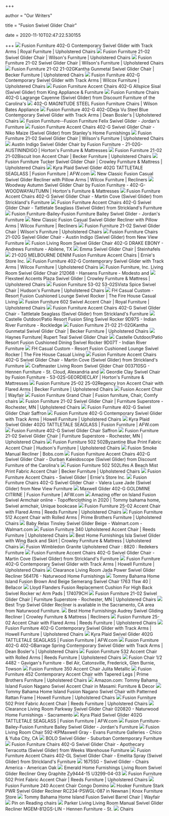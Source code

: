 +++
        
author = "Our Writers"
        
title = "Fusion Swivel Glider Chair"
        
date = 2020-11-10T02:47:22.530155
        
+++
[ ![](https://imageresizer.furnituredealer.net/img/remote/images.furnituredealer.net/img/products%2Ffusion_furniture%2Fcolor%2F402-g_402-gnest%20henna-b1.jpg?width=1024&height=768&scale=both&trim.threshold=50&trim.percentpadding=10)](https://imageresizer.furnituredealer.net/img/remote/images.furnituredealer.net/img/products%2Ffusion_furniture%2Fcolor%2F402-g_402-gnest%20henna-b1.jpg?width=1024&height=768&scale=both&trim.threshold=50&trim.percentpadding=10) Fusion Furniture 402-G Contemporary Swivel Glider with Track Arms | Royal  Furniture | Upholstered Chairs
[ ![](https://imageresizer.furnituredealer.net/img/remote/images.furnituredealer.net/img/products%2Ffusion_furniture%2Fcolor%2F21-02_21-02gnimbus%20denim-b1.jpg?width=878&height=600&scale=both&trim.threshold=80)](https://imageresizer.furnituredealer.net/img/remote/images.furnituredealer.net/img/products%2Ffusion_furniture%2Fcolor%2F21-02_21-02gnimbus%20denim-b1.jpg?width=878&height=600&scale=both&trim.threshold=80) Fusion Furniture 21-02 Swivel Glider Chair | Wilson's Furniture |  Upholstered Chairs
[ ![](https://imageresizer.furnituredealer.net/img/remote/images.furnituredealer.net/img/products%2Ffusion_furniture%2Fcolor%2F21-02_21-02gtheta%20citron-b1.jpg?width=878&height=600&scale=both&trim.threshold=80)](https://imageresizer.furnituredealer.net/img/remote/images.furnituredealer.net/img/products%2Ffusion_furniture%2Fcolor%2F21-02_21-02gtheta%20citron-b1.jpg?width=878&height=600&scale=both&trim.threshold=80) Fusion Furniture 21-02 Swivel Glider Chair | Wilson's Furniture |  Upholstered Chairs
[ ![](https://imageresizer.furnituredealer.net/img/remote/images.furnituredealer.net/img/products%2Ffusion_furniture%2Fcolor%2F21-02_21-02gkantha%20gunmetal-b1.jpg?width=878&height=600&scale=both&trim.threshold=80)](https://imageresizer.furnituredealer.net/img/remote/images.furnituredealer.net/img/products%2Ffusion_furniture%2Fcolor%2F21-02_21-02gkantha%20gunmetal-b1.jpg?width=878&height=600&scale=both&trim.threshold=80) Fusion Furniture 21-02 21-02GKantha Gunmetal Swivel Glider Chair | Becker  Furniture | Upholstered Chairs
[ ![](https://imageresizer.furnituredealer.net/img/remote/images.furnituredealer.net/img/products%2Ffusion_furniture%2Fcolor%2F402-g_402-gbarrage%20spring-b1.jpg?width=878&height=600&scale=both&trim.threshold=80)](https://imageresizer.furnituredealer.net/img/remote/images.furnituredealer.net/img/products%2Ffusion_furniture%2Fcolor%2F402-g_402-gbarrage%20spring-b1.jpg?width=878&height=600&scale=both&trim.threshold=80) Fusion Furniture 402-G Contemporary Swivel Glider with Track Arms | Wilcox  Furniture | Upholstered Chairs
[ ![](https://imgres.tailbase.com/rzdimg/prods/800/407942_1.jpg?width=398)](https://imgres.tailbase.com/rzdimg/prods/800/407942_1.jpg?width=398) Fusion Furniture Accent Chairs 402-G Allspice Sisal (Swivel Glider) from  King Appliance & Furniture
[ ![](https://imgres.tailbase.com/rzdimg/prods/800/310891_1.jpg)](https://imgres.tailbase.com/rzdimg/prods/800/310891_1.jpg) Fusion Furniture Chairs 402-G Lagrange Cayenne (Swivel Glider) from  Discount Furniture of the Carolina's
[ ![](https://imgres.tailbase.com/rzdimg/prods/800/584704_1.jpg)](https://imgres.tailbase.com/rzdimg/prods/800/584704_1.jpg) 402-G MAGNITUDE STEEL Fusion Furniture Chairs | Wilson Bates Appliance
[ ![](https://imageresizer.furnituredealer.net/img/remote/images.furnituredealer.net/img/products%2Ffusion_furniture%2Fcolor%2F402-g_402-gdeja%20vu%20steel%20blue-b1.jpg?width=1024&height=768&scale=both&trim.threshold=50&trim.percentpadding=10)](https://imageresizer.furnituredealer.net/img/remote/images.furnituredealer.net/img/products%2Ffusion_furniture%2Fcolor%2F402-g_402-gdeja%20vu%20steel%20blue-b1.jpg?width=1024&height=768&scale=both&trim.threshold=50&trim.percentpadding=10) Fusion Furniture 402-G 402-GDeja Vu Steel Blue Contemporary Swivel Glider  with Track Arms | Dean Bosler's | Upholstered Chairs
[ ![](https://s7d5.scene7.com/is/image/Jordans/LFB139000_00?wid=378&hei=375)](https://s7d5.scene7.com/is/image/Jordans/LFB139000_00?wid=378&hei=375) Fusion Furniture--Fusion Furniture Felix Swivel Glider - Jordan's Furniture
[ ![](https://imgres.tailbase.com/rzdimg/prods/800/449712_1.jpg?width=398)](https://imgres.tailbase.com/rzdimg/prods/800/449712_1.jpg?width=398) Fusion Furniture Accent Chairs 402-G Swivel Glider Chair - Niko Maize (Swivel  Glider) from Stanley's Home Furnishings
[ ![](https://imageresizer.furnituredealer.net/img/remote/images.furnituredealer.net/img/products%2Ffusion_furniture%2Fcolor%2F21-02_21-02gnimbus%20denim-b3.jpg?width=878&height=600&scale=both&trim.threshold=80)](https://imageresizer.furnituredealer.net/img/remote/images.furnituredealer.net/img/products%2Ffusion_furniture%2Fcolor%2F21-02_21-02gnimbus%20denim-b3.jpg?width=878&height=600&scale=both&trim.threshold=80) Fusion Furniture 21-02 Swivel Glider Chair | Wilson's Furniture |  Upholstered Chairs
[ ![](https://cdn.knorrweb.com/fusion-furniture/5e0c99f63f6cfe1795d790ad6cfa7eaa.jpg)](https://cdn.knorrweb.com/fusion-furniture/5e0c99f63f6cfe1795d790ad6cfa7eaa.jpg) Austin Indigo Swivel Glider Chair by Fusion Furniture - 21-02G-AUSTININDIGO  | Horton's Furniture & Mattresses
[ ![](https://imageresizer.furnituredealer.net/img/remote/images.furnituredealer.net/img/products%2Ffusion_furniture%2Fcolor%2F21-02_21-02biscuit%20iron-b1.jpg?width=878&height=600&scale=both&trim.threshold=80)](https://imageresizer.furnituredealer.net/img/remote/images.furnituredealer.net/img/products%2Ffusion_furniture%2Fcolor%2F21-02_21-02biscuit%20iron-b1.jpg?width=878&height=600&scale=both&trim.threshold=80) Fusion Furniture 21-02 21-02Biscuit Iron Accent Chair | Becker Furniture |  Upholstered Chairs
[ ![](https://imageresizer.furnituredealer.net/img/remote/images.furnituredealer.net/img/products%2Ffusion_furniture%2Fcolor%2F21-02_21-02-bwmvjfuinteadzsj3kl6n2g.jpg?width=878&height=600&scale=both&trim.threshold=80)](https://imageresizer.furnituredealer.net/img/remote/images.furnituredealer.net/img/products%2Ffusion_furniture%2Fcolor%2F21-02_21-02-bwmvjfuinteadzsj3kl6n2g.jpg?width=878&height=600&scale=both&trim.threshold=80) Fusion Furniture Tucker Swivel Glider Chair | Crowley Furniture & Mattress  | Upholstered Chairs
[ ![](https://images.afw.com/images/thumbs/0120995_L-402_ee031.jpeg)](https://images.afw.com/images/thumbs/0120995_L-402_ee031.jpeg) Kyra Plaid Swivel Glider 402G TATTLETALE SEAGLASS | Fusion Furniture |  AFW.com
[ ![](https://images.furnituredealer.net/img/products%2Fnew_classic%2Fcolor%2Ffusion-1869927981_u3969-14-eby-b1.jpg)](https://images.furnituredealer.net/img/products%2Fnew_classic%2Fcolor%2Ffusion-1869927981_u3969-14-eby-b1.jpg) New Classic Fusion Casual Swivel Glider Recliner with Pillow Arms | Wilcox  Furniture | Recliners
[ ![](https://cdn.knorrweb.com/fusion-furniture/4d0b509d3ed3060dfaddd5e2cabbc56c.jpg)](https://cdn.knorrweb.com/fusion-furniture/4d0b509d3ed3060dfaddd5e2cabbc56c.jpg) Woodway Autumn Swivel Glider Chair by Fusion Furniture -  402-G-WOODWAYAUTUMN | Horton's Furniture & Mattresses
[ ![](https://imgres.tailbase.com/rzdimg/prods/800/605704_1.jpg?width=398)](https://imgres.tailbase.com/rzdimg/prods/800/605704_1.jpg?width=398) Fusion Furniture Accent Chairs 402-G Swivel Glider Chair - Martin Cove (Swivel  Glider) from Strickland's Furniture
[ ![](https://imgres.tailbase.com/rzdimg/prods/800/605728_1.jpg?width=398)](https://imgres.tailbase.com/rzdimg/prods/800/605728_1.jpg?width=398) Fusion Furniture Accent Chairs 402-G Swivel Glider Chair - Tattletale  Seaglass (Swivel Glider) from Strickland's Furniture
[ ![](https://s7d5.scene7.com/is/image/Jordans/LFA112830_01?wid=378&hei=375)](https://s7d5.scene7.com/is/image/Jordans/LFA112830_01?wid=378&hei=375) Fusion Furniture-Bailey-Fusion Furniture Bailey Swivel Glider - Jordan's  Furniture
[ ![](https://imageresizer.furnituredealer.net/img/remote/images.furnituredealer.net/img/products%2Fnew_classic%2Fcolor%2Ffusion-1869927981_u3969-14-eby-b3.jpg?width=878&height=600&scale=both&trim.threshold=80)](https://imageresizer.furnituredealer.net/img/remote/images.furnituredealer.net/img/products%2Fnew_classic%2Fcolor%2Ffusion-1869927981_u3969-14-eby-b3.jpg?width=878&height=600&scale=both&trim.threshold=80) New Classic Fusion Casual Swivel Glider Recliner with Pillow Arms | Wilcox  Furniture | Recliners
[ ![](https://imageresizer.furnituredealer.net/img/remote/images.furnituredealer.net/img/products%2Ffusion_furniture%2Fcolor%2F21-02_21-02gtheta%20citron-b3.jpg?width=878&height=600&scale=both&trim.threshold=80)](https://imageresizer.furnituredealer.net/img/remote/images.furnituredealer.net/img/products%2Ffusion_furniture%2Fcolor%2F21-02_21-02gtheta%20citron-b3.jpg?width=878&height=600&scale=both&trim.threshold=80) Fusion Furniture 21-02 Swivel Glider Chair | Wilson's Furniture |  Upholstered Chairs
[ ![](https://imgres.tailbase.com/rzdimg/prods/800/590441_1.jpg?width=398)](https://imgres.tailbase.com/rzdimg/prods/800/590441_1.jpg?width=398) Fusion Furniture Chairs 21-02G Swivel Glider Chair - Austin Indigo (Swivel  Glider) from New View Furniture
[ ![](https://images2.imgix.net/p4dbimg/1189/images/402-g%20drake%20ebony.jpg?trim=color&trimcolor=FFFFFF&trimtol=5&w=1024&h=768&fm=pjpg&auto=format)](https://images2.imgix.net/p4dbimg/1189/images/402-g%20drake%20ebony.jpg?trim=color&trimcolor=FFFFFF&trimtol=5&w=1024&h=768&fm=pjpg&auto=format) Fusion Living Room Swivel Glider Chair 402-G DRAKE EBONY - Andrews Furniture  - Abilene, TX
[ ![](https://files.steinhafels.com/products/369470756/369470756_700x524_A.jpg)](https://files.steinhafels.com/products/369470756/369470756_700x524_A.jpg) Emma Swivel Glider Chair | Steinhafels
[ ![](https://imgres.tailbase.com/rzdimg/prods/800/604461_1.jpg)](https://imgres.tailbase.com/rzdimg/prods/800/604461_1.jpg) 21-02G MELBOURNE DENIM Fusion Furniture Accent Chairs | Ernie's Store Inc.
[ ![](https://imageresizer.furnituredealer.net/img/remote/images.furnituredealer.net/img/products%2Ffusion_furniture%2Fcolor%2F402-g_402-gbarrage%20spring-b3.jpg?width=878&height=600&scale=both&trim.threshold=80)](https://imageresizer.furnituredealer.net/img/remote/images.furnituredealer.net/img/products%2Ffusion_furniture%2Fcolor%2F402-g_402-gbarrage%20spring-b3.jpg?width=878&height=600&scale=both&trim.threshold=80) Fusion Furniture 402-G Contemporary Swivel Glider with Track Arms | Wilcox  Furniture | Upholstered Chairs
[ ![](https://images2.imgix.net/p4dbimg/p98/images/2600%20maxwell%20gray%20room%20shot.jpg?fit=fill&trim=color&trimcolor=FFFFFF&trimtol=5&bg=FFFFFF&w=768&h=576&fm=pjpg&auto=format)](https://images2.imgix.net/p4dbimg/p98/images/2600%20maxwell%20gray%20room%20shot.jpg?fit=fill&trim=color&trimcolor=FFFFFF&trimtol=5&bg=FFFFFF&w=768&h=576&fm=pjpg&auto=format) Fusion Furniture, Inc. Living Room Swivel Glider Chair 212068 - Hansens  Furniture - Modesto and
[ ![](https://imageresizer.furnituredealer.net/img/remote/images.furnituredealer.net/img/products%2Fflexsteel%2Fcolor%2Faccent%20chairs%20and%20ottomans_050c-13-b0.jpg?width=878&height=600&scale=both&trim.threshold=80)](https://imageresizer.furnituredealer.net/img/remote/images.furnituredealer.net/img/products%2Fflexsteel%2Fcolor%2Faccent%20chairs%20and%20ottomans_050c-13-b0.jpg?width=878&height=600&scale=both&trim.threshold=80) Flexsteel Accents Plaza Swivel Glider | Crowley Furniture & Mattress |  Upholstered Chairs
[ ![](https://images.furnituredealer.net/img/products%2Ffusion_furniture%2Fcolor%2F53-02_53-02svista%20spice-b1.jpg)](https://images.furnituredealer.net/img/products%2Ffusion_furniture%2Fcolor%2F53-02_53-02svista%20spice-b1.jpg) Fusion Furniture 53-02 53-02SVista Spice Swivel Chair | Hudson's Furniture  | Upholstered Chairs
[ ![](https://images2.imgix.net/p4dbimg/1711/images/resort%20fusion%20cushioned%20lounge%20swivel%20rocker.jpg?fit=fill&trim=color&trimcolor=FFFFFF&trimtol=5&bg=FFFFFF&w=384&h=288&fm=pjpg&auto=format)](https://images2.imgix.net/p4dbimg/1711/images/resort%20fusion%20cushioned%20lounge%20swivel%20rocker.jpg?fit=fill&trim=color&trimcolor=FFFFFF&trimtol=5&bg=FFFFFF&w=384&h=288&fm=pjpg&auto=format) FH Casual Custom - Resort Fusion Cushioned Lounge Swivel Rocker | The Fire  House Casual Living
[ ![](https://imageresizer.furnituredealer.net/img/remote/images.furnituredealer.net/img/products%2Ffusion_furniture%2Fcolor%2F602%20swivel_602-sblass%20berber-b1.jpg?width=1024&height=768&scale=both&trim.threshold=50&trim.percentpadding=10)](https://imageresizer.furnituredealer.net/img/remote/images.furnituredealer.net/img/products%2Ffusion_furniture%2Fcolor%2F602%20swivel_602-sblass%20berber-b1.jpg?width=1024&height=768&scale=both&trim.threshold=50&trim.percentpadding=10) Fusion Furniture 602 Swivel Accent Chair | Royal Furniture | Upholstered  Chairs
[ ![](https://imgres.tailbase.com/rzdimg/prods/800/605728_2.jpg)](https://imgres.tailbase.com/rzdimg/prods/800/605728_2.jpg) Fusion Furniture Accent Chairs 402-G Swivel Glider Chair - Tattletale  Seaglass (Swivel Glider) from Strickland's Furniture
[ ![](https://images2.imgix.net/p4dbimg/1313/images/9d97s.jpg?trim=color&trimcolor=FFFFFF&trimtol=5&w=1024&h=768&fm=pjpg&auto=format)](https://images2.imgix.net/p4dbimg/1313/images/9d97s.jpg?trim=color&trimcolor=FFFFFF&trimtol=5&w=1024&h=768&fm=pjpg&auto=format) Castelle Outdoor/Patio Resort Fusion Sling Swivel Rocker 9D97S - Indian  River Furniture - Rockledge
[ ![](https://images.furnituredealer.net/img/products%2Ffusion_furniture%2Fcolor%2F21-02_21-02gbiscuit%20iron-mg8pn2nepy0o5rhd6sg_5jg.jpg)](https://images.furnituredealer.net/img/products%2Ffusion_furniture%2Fcolor%2F21-02_21-02gbiscuit%20iron-mg8pn2nepy0o5rhd6sg_5jg.jpg) Fusion Furniture 21-02 21-02GKantha Gunmetal Swivel Glider Chair | Becker  Furniture | Upholstered Chairs
[ ![](https://www.haynesfurniture.com/images/thumbs/0003361_rupert-teal-swivel-glider-chair_1200.jpeg)](https://www.haynesfurniture.com/images/thumbs/0003361_rupert-teal-swivel-glider-chair_1200.jpeg) Haynes Furniture| Rupert Teal Swivel Glider Chair
[ ![](https://images2.imgix.net/p4dbimg/1313/images/9d07t.jpg?trim=color&trimcolor=FFFFFF&trimtol=5&w=1024&h=768&fm=pjpg&auto=format)](https://images2.imgix.net/p4dbimg/1313/images/9d07t.jpg?trim=color&trimcolor=FFFFFF&trimtol=5&w=1024&h=768&fm=pjpg&auto=format) Castelle Outdoor/Patio Resort Fusion Cushioned Dining Swivel Rocker 9D07T -  Indian River Furniture
[ ![](https://images2.imgix.net/p4dbimg/1711/images/resort%20fusion%20cushioned%20lounge%20swivel%20rocker.jpg?trim=color&trimcolor=FFFFFF&trimtol=5&w=1024&h=768&fm=pjpg&auto=format)](https://images2.imgix.net/p4dbimg/1711/images/resort%20fusion%20cushioned%20lounge%20swivel%20rocker.jpg?trim=color&trimcolor=FFFFFF&trimtol=5&w=1024&h=768&fm=pjpg&auto=format) FH Casual Custom - Resort Fusion Cushioned Lounge Swivel Rocker | The Fire  House Casual Living
[ ![](https://imgres.tailbase.com/rzdimg/prods/800/605704_2.jpg)](https://imgres.tailbase.com/rzdimg/prods/800/605704_2.jpg) Fusion Furniture Accent Chairs 402-G Swivel Glider Chair - Martin Cove (Swivel  Glider) from Strickland's Furniture
[ ![](https://images2.imgix.net/p4dbimg/134/images/003710sg.jpg?trim=color&trimcolor=FFFFFF&trimtol=5&w=1024&h=768&fm=pjpg&auto=format)](https://images2.imgix.net/p4dbimg/134/images/003710sg.jpg?trim=color&trimcolor=FFFFFF&trimtol=5&w=1024&h=768&fm=pjpg&auto=format) Craftmaster Living Room Swivel Glider Chair 003710SG - Hennen Furniture -  St. Cloud, Alexandria and
[ ![](https://cdn.knorrweb.com/fusion-furniture/800x800/8657cb0cb50498879e105ef2184ea53b.jpg)](https://cdn.knorrweb.com/fusion-furniture/800x800/8657cb0cb50498879e105ef2184ea53b.jpg) Geordie Clay Swivel Chair by Fusion Furniture - 53-02S-GEORDIECLAY |  Horton's Furniture & Mattresses
[ ![](https://imageresizer.furnituredealer.net/img/remote/images.furnituredealer.net/img/products%2Ffusion_furniture%2Fcolor%2F25-02_25-02regency%20iron-b5.jpg?width=878&height=600&scale=both&trim.threshold=80)](https://imageresizer.furnituredealer.net/img/remote/images.furnituredealer.net/img/products%2Ffusion_furniture%2Fcolor%2F25-02_25-02regency%20iron-b5.jpg?width=878&height=600&scale=both&trim.threshold=80) Fusion Furniture 25-02 25-02Regency Iron Accent Chair with Flared Arms |  Becker Furniture | Upholstered Chairs
[ ![](https://secure.img1-fg.wfcdn.com/im/06642478/resize-h600-w600%5Ecompr-r85/6223/62233960/Island+Fusion+Swivel+Armchair.jpg)](https://secure.img1-fg.wfcdn.com/im/06642478/resize-h600-w600%5Ecompr-r85/6223/62233960/Island+Fusion+Swivel+Armchair.jpg) Fusion Accent Chair | Wayfair
[ ![](https://i.pinimg.com/originals/d5/e0/be/d5e0be5418ead3cd90748892bb75c0f4.jpg)](https://i.pinimg.com/originals/d5/e0/be/d5e0be5418ead3cd90748892bb75c0f4.jpg) Fusion Furniture Grand Chair | Fusion furniture, Chair, Comfy chairs
[ ![](https://images.furnituredealer.net/img/fabrics%2Ffusion_furniture%2Ftheta%20citron-s.jpg)](https://images.furnituredealer.net/img/fabrics%2Ffusion_furniture%2Ftheta%20citron-s.jpg) Fusion Furniture 21-02 Swivel Glider Chair | Furniture Superstore -  Rochester, MN | Upholstered Chairs
[ ![](https://candcfurnishme.com/pub/media/catalog/product/cache/2d92834d8feb7b555bba6ba3f66d7e12/f/u/fusion-240-doggie-chair-img1-min.png)](https://candcfurnishme.com/pub/media/catalog/product/cache/2d92834d8feb7b555bba6ba3f66d7e12/f/u/fusion-240-doggie-chair-img1-min.png) Fusion Furniture 402-G Swivel Glider Chair Saffron
[ ![](https://images.furnituredealer.net/img/fabrics%2Ffusion_furniture%2Fdeja%20vu%20steel%20blue-s.jpg)](https://images.furnituredealer.net/img/fabrics%2Ffusion_furniture%2Fdeja%20vu%20steel%20blue-s.jpg) Fusion Furniture 402-G Contemporary Swivel Glider with Track Arms | Howell  Furniture | Upholstered Chairs
[ ![](https://images.afw.com/images/thumbs/0120998_L-402_75197.jpeg)](https://images.afw.com/images/thumbs/0120998_L-402_75197.jpeg) Kyra Plaid Swivel Glider 402G TATTLETALE SEAGLASS | Fusion Furniture |  AFW.com
[ ![](https://candcfurnishme.com/pub/media/catalog/product/cache/2d92834d8feb7b555bba6ba3f66d7e12/f/u/fusion-290-accent-chair-img1-min.png)](https://candcfurnishme.com/pub/media/catalog/product/cache/2d92834d8feb7b555bba6ba3f66d7e12/f/u/fusion-290-accent-chair-img1-min.png) Fusion Furniture 402-G Swivel Glider Chair Saffron
[ ![](https://images.furnituredealer.net/img/fabrics%2Ffusion_furniture%2Fmelbourne%20denim-s.jpg)](https://images.furnituredealer.net/img/fabrics%2Ffusion_furniture%2Fmelbourne%20denim-s.jpg) Fusion Furniture 21-02 Swivel Glider Chair | Furniture Superstore -  Rochester, MN | Upholstered Chairs
[ ![](https://images.furnituredealer.net/img/products%2Ffusion_furniture%2Fcolor%2F502%20f_502byzantine%20blue-b1.jpg)](https://images.furnituredealer.net/img/products%2Ffusion_furniture%2Fcolor%2F502%20f_502byzantine%20blue-b1.jpg) Fusion Furniture 502 502Byzantine Blue Print Fabric Accent Chair | Hudson's  Furniture | Upholstered Chairs
[ ![](https://productimages.mybobs.com/20053733001/20053733001_gallery_01_wide.jpg)](https://productimages.mybobs.com/20053733001/20053733001_gallery_01_wide.jpg) Fusion Smoke Manual Recliner | Bobs.com
[ ![](https://imgres.tailbase.com/rzdimg/prods/800/510024_2.jpg)](https://imgres.tailbase.com/rzdimg/prods/800/510024_2.jpg) Fusion Furniture Accent Chairs 402-G Swivel Glider Chair - Durban  Kaleidoscope (Swivel Glider) from Discount Furniture of the Carolina's
[ ![](https://imageresizer.furnituredealer.net/img/remote/images.furnituredealer.net/img/products%2Ffusion_furniture%2Fcolor%2F502%20f_502lifes%20a%20beach%20mist-b1.jpg?width=878&height=600&scale=both&trim.threshold=80)](https://imageresizer.furnituredealer.net/img/remote/images.furnituredealer.net/img/products%2Ffusion_furniture%2Fcolor%2F502%20f_502lifes%20a%20beach%20mist-b1.jpg?width=878&height=600&scale=both&trim.threshold=80) Fusion Furniture 502 502Lifes A Beach Mist Print Fabric Accent Chair |  Becker Furniture | Upholstered Chairs
[ ![](https://www.erniesinceresco.com/www/clients/erniesstoreincplatinum/clientfiles/topBannerAd/789628DC-5056-BF1C-1C927E03566B0A11-1280.jpg)](https://www.erniesinceresco.com/www/clients/erniesstoreincplatinum/clientfiles/topBannerAd/789628DC-5056-BF1C-1C927E03566B0A11-1280.jpg) Fusion Furniture Accent Chairs - Swivel Glider | Ernie's Store Inc.
[ ![](https://imgres.tailbase.com/rzdimg/prods/800/480311_1.jpg)](https://imgres.tailbase.com/rzdimg/prods/800/480311_1.jpg) Fusion Furniture Chairs 402-G Swivel Glider Chair - Valera Luxe Jade (Swivel  Glider) from New View Furniture
[ ![](https://images.afw.com/images/thumbs/0078004_D-402G_2e2c8.jpeg)](https://images.afw.com/images/thumbs/0078004_D-402G_2e2c8.jpeg) Maxwell Glider 402-G GOLDMINE CITRINE | Fusion Furniture | AFW.com
[ ![](https://i.pinimg.com/736x/ed/63/6f/ed636fd3665238232bbd6a847d488030.jpg)](https://i.pinimg.com/736x/ed/63/6f/ed636fd3665238232bbd6a847d488030.jpg) Amazing offer on Island Fusion Swivel Armchair online - Topofferclothing in  2020 | Tommy bahama home, Swivel armchair, Unique bookcase
[ ![](https://imageresizer.furnituredealer.net/img/remote/images.furnituredealer.net/img/products%2Ffusion_furniture%2Fcolor%2F25-02_25-02hippocrates%20denim-bo-e8rlwnbeofvhzqnyajaq.jpg?width=1024&height=768&scale=both&trim.threshold=50&trim.percentpadding=10)](https://imageresizer.furnituredealer.net/img/remote/images.furnituredealer.net/img/products%2Ffusion_furniture%2Fcolor%2F25-02_25-02hippocrates%20denim-bo-e8rlwnbeofvhzqnyajaq.jpg?width=1024&height=768&scale=both&trim.threshold=50&trim.percentpadding=10) Fusion Furniture 25-02 Accent Chair with Flared Arms | Reeds Furniture |  Upholstered Chairs
[ ![](https://images.furnituredealer.net/img/products%2Ffusion_furniture%2Fcolor%2F512%20f_512castle%20rock%20iron-b1.jpg)](https://images.furnituredealer.net/img/products%2Ffusion_furniture%2Fcolor%2F512%20f_512castle%20rock%20iron-b1.jpg) Fusion Furniture 512 Accent Chair with Rolled Arms | Prime Brothers  Furniture | Upholstered Chairs
[ ![](https://i5.walmartimages.com/asr/0a8a818a-369f-41db-973d-c6680cc93703_1.65ac828ef4e4bf293f31dee3029eb84e.jpeg)](https://i5.walmartimages.com/asr/0a8a818a-369f-41db-973d-c6680cc93703_1.65ac828ef4e4bf293f31dee3029eb84e.jpeg) Baby Relax Tinsley Swivel Glider Beige - Walmart.com - Walmart.com
[ ![](https://imageresizer.furnituredealer.net/img/remote/images.furnituredealer.net/img/products%2Ffusion_furniture%2Fcolor%2F340_340sterlington%20blue-bnehjv0mzreqfbaothbghpw.jpg?width=1024&height=768&scale=both&trim.threshold=50&trim.percentpadding=10)](https://imageresizer.furnituredealer.net/img/remote/images.furnituredealer.net/img/products%2Ffusion_furniture%2Fcolor%2F340_340sterlington%20blue-bnehjv0mzreqfbaothbghpw.jpg?width=1024&height=768&scale=both&trim.threshold=50&trim.percentpadding=10) Fusion Furniture 340 Upholstered Accent Chair | Reeds Furniture |  Upholstered Chairs
[ ![](https://imageresizer.furnituredealer.net/img/remote/images.furnituredealer.net/img/products%2Fbest_home_furnishings%2Fcolor%2Felizabeth-crowley_7147-b3fxxy85a5eemgk8g0ydtuq.jpg?width=878&height=600&scale=both&trim.threshold=80)](https://imageresizer.furnituredealer.net/img/remote/images.furnituredealer.net/img/products%2Fbest_home_furnishings%2Fcolor%2Felizabeth-crowley_7147-b3fxxy85a5eemgk8g0ydtuq.jpg?width=878&height=600&scale=both&trim.threshold=80) Best Home Furnishings Isla Swivel Glider with Wing Back and Skirt | Crowley  Furniture & Mattress | Upholstered Chairs
[ ![](http://www.redekers.com/support/upload/products/product-8820.png)](http://www.redekers.com/support/upload/products/product-8820.png) Fusion Wimbledon Granite Upholstered Chair : 8820 : Redekers Furniture
[ ![](https://imgres.tailbase.com/rzdimg/prods/800/605704_3.jpg)](https://imgres.tailbase.com/rzdimg/prods/800/605704_3.jpg) Fusion Furniture Accent Chairs 402-G Swivel Glider Chair - Martin Cove (Swivel  Glider) from Strickland's Furniture
[ ![](https://images.furnituredealer.net/img/fabrics%2Ffusion_furniture%2Fmagnitude%20steel-s.jpg)](https://images.furnituredealer.net/img/fabrics%2Ffusion_furniture%2Fmagnitude%20steel-s.jpg) Fusion Furniture 402-G Contemporary Swivel Glider with Track Arms | Howell  Furniture | Upholstered Chairs
[ ![](https://images2.imgix.net/p4dbimg/p20290/images/smf%205008%20jada%20recl%20swvl%20564176.jpg?trim=color&trimcolor=FFFFFF&trimtol=5&w=1024&h=768&fm=pjpg&auto=format)](https://images2.imgix.net/p4dbimg/p20290/images/smf%205008%20jada%20recl%20swvl%20564176.jpg?trim=color&trimcolor=FFFFFF&trimtol=5&w=1024&h=768&fm=pjpg&auto=format) Clearance Living Room Jada Power Swivel Glider Recliner 564176 - Naturwood  Home Furnishings
[ ![](https://www.bellacor.com/media.bellacor.com/images/1500/244901-1763-11SW-40.jpg)](https://www.bellacor.com/media.bellacor.com/images/1500/244901-1763-11SW-40.jpg) Tommy Bahama Home Island Fusion Brown And Beige Semerang Swivel Chair 1763  11sw 40 | Bellacor
[ ![](https://imgdataserver.com/items/LF174079CH1_wd.jpg)](https://imgdataserver.com/items/LF174079CH1_wd.jpg) Lloyd Flanders Fusion Replacement Cushion For High Back Swivel Rocker w/  Arm Pads | 174079CH
[ ![](https://images.furnituredealer.net/img/fabrics%2Ffusion_furniture%2Fnimbus%20denim-s.jpg)](https://images.furnituredealer.net/img/fabrics%2Ffusion_furniture%2Fnimbus%20denim-s.jpg) Fusion Furniture 21-02 Swivel Glider Chair | Furniture Superstore -  Rochester, MN | Upholstered Chairs
[ ![](https://images2.imgix.net/p4dbimg/856/images/5ni24.jpg?fit=fill&trim=color&trimcolor=FFFFFF&trimtol=5&bg=FFFFFF&w=768&h=576&fm=pjpg&auto=format)](https://images2.imgix.net/p4dbimg/856/images/5ni24.jpg?fit=fill&trim=color&trimcolor=FFFFFF&trimtol=5&bg=FFFFFF&w=768&h=576&fm=pjpg&auto=format) Best Tryp Swivel Glider Recliner is available in the Sacramento, CA area  from Naturwood Furniture.
[ ![](https://imageresizer.furnituredealer.net/img/remote/images.furnituredealer.net/img/products%2Fbest_home_furnishings%2Fcolor%2Ftryp_5ni25-1-bw5luco2asuowfoxn9on0hg.jpg?width=878&height=600&scale=both&trim.threshold=80)](https://imageresizer.furnituredealer.net/img/remote/images.furnituredealer.net/img/products%2Fbest_home_furnishings%2Fcolor%2Ftryp_5ni25-1-bw5luco2asuowfoxn9on0hg.jpg?width=878&height=600&scale=both&trim.threshold=80) Best Home Furnishings Audrey Swivel Gliding Recliner | Crowley Furniture &  Mattress | Recliners
[ ![](https://images.furnituredealer.net/img/products%2Ffusion_furniture%2Fcolor%2F240%20f_240puppy%20parade%20mint-m1.jpg)](https://images.furnituredealer.net/img/products%2Ffusion_furniture%2Fcolor%2F240%20f_240puppy%20parade%20mint-m1.jpg) Fusion Furniture 25-02 Accent Chair with Flared Arms | Reeds Furniture |  Upholstered Chairs
[ ![](https://images.furnituredealer.net/img/fabrics%2Ffusion_furniture%2Fbarrage%20spring-s.jpg)](https://images.furnituredealer.net/img/fabrics%2Ffusion_furniture%2Fbarrage%20spring-s.jpg) Fusion Furniture 402-G Contemporary Swivel Glider with Track Arms | Howell  Furniture | Upholstered Chairs
[ ![](https://images.afw.com/images/thumbs/0120997_L-402_60930.jpeg)](https://images.afw.com/images/thumbs/0120997_L-402_60930.jpeg) Kyra Plaid Swivel Glider 402G TATTLETALE SEAGLASS | Fusion Furniture |  AFW.com
[ ![](https://imageresizer.furnituredealer.net/img/remote/images.furnituredealer.net/img/products%2Ffusion_furniture%2Fcolor%2F402-g_402-gbarrage%20spring-b3.jpg?width=1024&height=768&scale=both&trim.threshold=50&trim.percentpadding=10)](https://imageresizer.furnituredealer.net/img/remote/images.furnituredealer.net/img/products%2Ffusion_furniture%2Fcolor%2F402-g_402-gbarrage%20spring-b3.jpg?width=1024&height=768&scale=both&trim.threshold=50&trim.percentpadding=10) Fusion Furniture 402-G 402-GBarrage Spring Contemporary Swivel Glider with  Track Arms | Dean Bosler's | Upholstered Chairs
[ ![](https://imageresizer.furnituredealer.net/img/remote/images.furnituredealer.net/img/products%2Ffusion_furniture%2Fcolor%2F532%20f_532beldam%20ocean-b1.jpg?width=1024&height=768&scale=both&trim.threshold=50&trim.percentpadding=10)](https://imageresizer.furnituredealer.net/img/remote/images.furnituredealer.net/img/products%2Ffusion_furniture%2Fcolor%2F532%20f_532beldam%20ocean-b1.jpg?width=1024&height=768&scale=both&trim.threshold=50&trim.percentpadding=10) Fusion Furniture 532 Accent Chair with Rolled Arms | Reeds Furniture |  Upholstered Chairs
[ ![](https://images2.imgix.net/p4dbimg/p20086/images/4482%20basic%20wool.jpg?fit=fill&trim=color&trimcolor=FFFFFF&trimtol=5&bg=FFFFFF&w=1024&h=768&fm=pjpg)](https://images2.imgix.net/p4dbimg/p20086/images/4482%20basic%20wool.jpg?fit=fill&trim=color&trimcolor=FFFFFF&trimtol=5&bg=FFFFFF&w=1024&h=768&fm=pjpg) Fusion Chair 1/2 4482 - Gavigan's Furniture - Bel Air, Catonsville,  Frederick, Glen Burnie, Towson
[ ![](https://candcfurnishme.com/pub/media/catalog/product/cache/10f519365b01716ddb90abc57de5a837/f/u/fusion-350-accent-chair-img1-min.png)](https://candcfurnishme.com/pub/media/catalog/product/cache/10f519365b01716ddb90abc57de5a837/f/u/fusion-350-accent-chair-img1-min.png) Fusion Furniture 350 Accent Chair Julita Metallic
[ ![](https://imageresizer.furnituredealer.net/img/remote/images.furnituredealer.net/img/products%2Ffusion_furniture%2Fcolor%2F452_452dayflower%20haze-b3.jpg?width=878&height=600&scale=both&trim.threshold=80)](https://imageresizer.furnituredealer.net/img/remote/images.furnituredealer.net/img/products%2Ffusion_furniture%2Fcolor%2F452_452dayflower%20haze-b3.jpg?width=878&height=600&scale=both&trim.threshold=80) Fusion Furniture 452 Contemporary Accent Chair with Tapered Legs | Prime  Brothers Furniture | Upholstered Chairs
[ ![](https://m.media-amazon.com/images/I/51-5c2oZ6uL._AC_UL400_.jpg)](https://m.media-amazon.com/images/I/51-5c2oZ6uL._AC_UL400_.jpg) Amazon.com: Tommy Bahama Island Fusion Nagano Swivel Accent Chair in  Masami: Furniture & Decor
[ ![](https://imageresizer.furnituredealer.net/img/remote/images.furnituredealer.net/img/products%2Ftommy_bahama_home%2Fcolor%2Fisland%20fusion%20-%201900098683_1779-11sw-4112-11-b3.jpg?width=1024&height=768&scale=both&trim.threshold=50&trim.percentpadding=10)](https://imageresizer.furnituredealer.net/img/remote/images.furnituredealer.net/img/products%2Ftommy_bahama_home%2Fcolor%2Fisland%20fusion%20-%201900098683_1779-11sw-4112-11-b3.jpg?width=1024&height=768&scale=both&trim.threshold=50&trim.percentpadding=10) Tommy Bahama Home Island Fusion Nagano Swivel Chair with Patterned Rattan  Frame | Howell Furniture | Upholstered Chairs
[ ![](https://imageresizer.furnituredealer.net/img/remote/images.furnituredealer.net/img/products%2Ffusion_furniture%2Fcolor%2F502%20f_502western%20front%20blanco-bmcywgolz2eejffkmkj_evw.jpg?width=1024&height=768&scale=both&trim.threshold=50&trim.percentpadding=10)](https://imageresizer.furnituredealer.net/img/remote/images.furnituredealer.net/img/products%2Ffusion_furniture%2Fcolor%2F502%20f_502western%20front%20blanco-bmcywgolz2eejffkmkj_evw.jpg?width=1024&height=768&scale=both&trim.threshold=50&trim.percentpadding=10) Fusion Furniture 502 Print Fabric Accent Chair | Reeds Furniture |  Upholstered Chairs
[ ![](https://images2.imgix.net/p4dbimg/p20290/images/flx%20002c%20parkway%20chair%20swl%20gldr%20020820.jpg?trim=color&trimcolor=FFFFFF&trimtol=5&w=1024&h=768&fm=pjpg&auto=format)](https://images2.imgix.net/p4dbimg/p20290/images/flx%20002c%20parkway%20chair%20swl%20gldr%20020820.jpg?trim=color&trimcolor=FFFFFF&trimtol=5&w=1024&h=768&fm=pjpg&auto=format) Clearance Living Room Parkway Swivel Glider Chair 020820 - Naturwood Home  Furnishings - Sacramento
[ ![](https://images.afw.com/images/thumbs/0120996_L-402_cff41.jpeg)](https://images.afw.com/images/thumbs/0120996_L-402_cff41.jpeg) Kyra Plaid Swivel Glider 402G TATTLETALE SEAGLASS | Fusion Furniture |  AFW.com
[ ![](https://s7d5.scene7.com/is/image/Jordans/L02135700_00?wid=400&hei=257&fmt=png-alpha)](https://s7d5.scene7.com/is/image/Jordans/L02135700_00?wid=400&hei=257&fmt=png-alpha) Fusion Furniture-Bailey-Fusion Furniture Bailey Swivel Glider - Jordan's  Furniture
[ ![](https://images2.imgix.net/p4dbimg/1189/images/592-kpmaxwell%20gray.jpg?trim=color&trimcolor=FFFFFF&trimtol=5&w=1024&h=768&fm=pjpg&auto=format)](https://images2.imgix.net/p4dbimg/1189/images/592-kpmaxwell%20gray.jpg?trim=color&trimcolor=FFFFFF&trimtol=5&w=1024&h=768&fm=pjpg&auto=format) Fusion Living Room Chair 592-KPMaxwell Gray - Evans Furniture Galleries -  Chico & Yuba City, CA
[ ![](https://suburbancontemporary.com/wp-content/uploads/2019/07/467_BoloSwivelGlider2019.jpg)](https://suburbancontemporary.com/wp-content/uploads/2019/07/467_BoloSwivelGlider2019.jpg) BOLO Swivel Glider - Suburban Contemporary Furniture
[ ![](https://imgres.tailbase.com/rzdimg/prods/800/584703_2.jpg)](https://imgres.tailbase.com/rzdimg/prods/800/584703_2.jpg) Fusion Furniture Chairs 402-G Swivel Glider Chair - Apothecary Terracotta (Swivel  Glider) from Weeks Warehouse Furniture
[ ![](https://imgres.tailbase.com/rzdimg/prods/800/588041_2.jpg)](https://imgres.tailbase.com/rzdimg/prods/800/588041_2.jpg) Fusion Furniture Accent Chairs 402-GL Swivel Glider Chair - Emelita Spray (Swivel  Glider) from Strickland's Furniture
[ ![](https://images2.imgix.net/p4dbimg/p20372/images/1675sg.jpg?fit=fill&trim=color&trimcolor=FFFFFF&trimtol=5&bg=FFFFFF&w=768&h=576&fm=pjpg&auto=format)](https://images2.imgix.net/p4dbimg/p20372/images/1675sg.jpg?fit=fill&trim=color&trimcolor=FFFFFF&trimtol=5&bg=FFFFFF&w=768&h=576&fm=pjpg&auto=format) 1675SG - Swivel Glider - Chairs America - American Oak
[ ![](https://images2.imgix.net/p4dbimg/586/images/u32990403.jpg?trim=color&trimcolor=FFFFFF&trimtol=5&w=1024&h=768&fm=pjpg&auto=format)](https://images2.imgix.net/p4dbimg/586/images/u32990403.jpg?trim=color&trimcolor=FFFFFF&trimtol=5&w=1024&h=768&fm=pjpg&auto=format) Emerald Home Furnishings Living Room Swivel Glider Recliner Grey Graphite  Zy9444-15 U3299-04-03
[ ![](https://imageresizer.furnituredealer.net/img/remote/images.furnituredealer.net/img/products%2Ffusion_furniture%2Fcolor%2F502%20f_502dayle%20indigo-b3.jpg?width=1024&height=768&scale=both&trim.threshold=50&trim.percentpadding=10)](https://imageresizer.furnituredealer.net/img/remote/images.furnituredealer.net/img/products%2Ffusion_furniture%2Fcolor%2F502%20f_502dayle%20indigo-b3.jpg?width=1024&height=768&scale=both&trim.threshold=50&trim.percentpadding=10) Fusion Furniture 502 Print Fabric Accent Chair | Reeds Furniture |  Upholstered Chairs
[ ![](https://candcfurnishme.com/pub/media/catalog/product/cache/10f519365b01716ddb90abc57de5a837/f/u/fusion-240-accent-chair-img1-min.png)](https://candcfurnishme.com/pub/media/catalog/product/cache/10f519365b01716ddb90abc57de5a837/f/u/fusion-240-accent-chair-img1-min.png) Fusion Furniture 240 Accent Chair Congo Domino
[ ![](https://images2.imgix.net/p4dbimg/5/images/rc234-pswgl-087-open-silo.jpg?trim=color&trimcolor=FFFFFF&trimtol=5&dl=RC234-PSWGL-087.jpg&fm=jpg&auto=format)](https://images2.imgix.net/p4dbimg/5/images/rc234-pswgl-087-open-silo.jpg?trim=color&trimcolor=FFFFFF&trimtol=5&dl=RC234-PSWGL-087.jpg&fm=jpg&auto=format) Hooker Furniture Stark PWR Swivel Glider Recliner RC234-PSWGL-087 in Newnan  | Knox Furniture Store
[ ![](https://secure.img1-fg.wfcdn.com/im/7350669/resize-h600-w600%5Ecompr-r85/6223/62234636/Island+Fusion+Swivel+Barrel+Chair.jpg)](https://secure.img1-fg.wfcdn.com/im/7350669/resize-h600-w600%5Ecompr-r85/6223/62234636/Island+Fusion+Swivel+Barrel+Chair.jpg) Tommy Bahama Home Island Fusion Swivel Barrel Chair | Wayfair
[ ![](https://i.pinimg.com/736x/6d/73/5b/6d735bc5d2228815dd8af11a6dad92e2.jpg)](https://i.pinimg.com/736x/6d/73/5b/6d735bc5d2228815dd8af11a6dad92e2.jpg) Pin on Reading chairs
[ ![](https://images2.imgix.net/p4dbimg/1161/images/mgem_812gs-lin_angle_closed_silo.jpg?trim=color&trimcolor=FFFFFF&trimtol=5&w=1024&h=768&fm=pjpg&auto=format)](https://images2.imgix.net/p4dbimg/1161/images/mgem_812gs-lin_angle_closed_silo.jpg?trim=color&trimcolor=FFFFFF&trimtol=5&w=1024&h=768&fm=pjpg&auto=format) Parker Living Living Room Manual Swivel Glider Recliner MGEM-812GS-LIN -  Hennen Furniture - St.
[ ![](https://static.wixstatic.com/media/68ab3f_cae60617e8e446d1b833081ab7a5be4f~mv2_d_1960_2077_s_2.jpg/v1/fill/w_720,h_763,al_c,q_90,usm_0.66_1.00_0.01/68ab3f_cae60617e8e446d1b833081ab7a5be4f~mv2_d_1960_2077_s_2.webp)](https://static.wixstatic.com/media/68ab3f_cae60617e8e446d1b833081ab7a5be4f~mv2_d_1960_2077_s_2.jpg/v1/fill/w_720,h_763,al_c,q_90,usm_0.66_1.00_0.01/68ab3f_cae60617e8e446d1b833081ab7a5be4f~mv2_d_1960_2077_s_2.webp) Chairs
